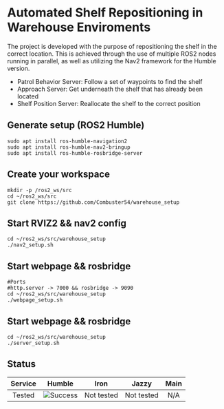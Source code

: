 # Automated Shelf Repositioning in Warehouse Enviroments


The project is developed with the purpose of repositioning the shelf in the correct location. This is achieved through the use of multiple ROS2 nodes running in parallel, as well as utilizing the Nav2 framework for the Humble version.
- Patrol Behavior Server: Follow a set of waypoints to find the shelf
- Approach Server: Get underneath the shelf that has already been located
- Shelf Position Server: Reallocate the shelf to the correct position

## Generate setup (ROS2 Humble)
```
sudo apt install ros-humble-navigation2
sudo apt install ros-humble-nav2-bringup
sudo apt install ros-humble-rosbridge-server
```

## Create your workspace

```
mkdir -p /ros2_ws/src
cd ~/ros2_ws/src
git clone https://github.com/Combuster54/warehouse_setup
```

##  Start RVIZ2 && nav2 config

```
cd ~/ros2_ws/src/warehouse_setup
./nav2_setup.sh
```

## Start webpage && rosbridge
```
#Ports
#http.server -> 7000 && rosbridge -> 9090
cd ~/ros2_ws/src/warehouse_setup
./webpage_setup.sh
```

## Start webpage && rosbridge

```
cd ~/ros2_ws/src/warehouse_setup
./server_setup.sh
```

## Status

| Service | Humble | Iron  | Jazzy | Main  |
| :---:   | :---:  | :---: | :---: | :---: |
| Tested  | ![Success](https://img.shields.io/badge/Success-green) <!-- [![Build Status](https://build.ros2.org/job/Hdev__navigation2__ubuntu_jammy_amd64/badge/icon)](https://build.ros2.org/job/Hdev__navigation2__ubuntu_jammy_amd64/) --> | Not tested <!-- [![Build Status](https://build.ros2.org/job/Idev__navigation2__ubuntu_jammy_amd64/badge/icon)](https://build.ros2.org/job/Idev__navigation2__ubuntu_jammy_amd64/) --> | Not tested <!-- [![Build Status](https://build.ros2.org/job/Jdev__navigation2__ubuntu_noble_amd64/badge/icon)](https://build.ros2.org/job/Jdev__navigation2__ubuntu_noble_amd64/) --> | N/A |
